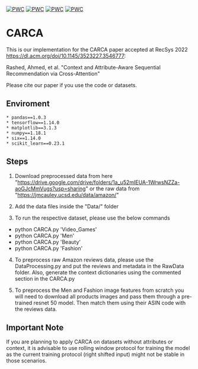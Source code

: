  	
[![PWC](https://img.shields.io/endpoint.svg?url=https://paperswithcode.com/badge/carca-context-and-attribute-aware-next-item/sequential-recommendation-on-amazon-men)](https://paperswithcode.com/sota/sequential-recommendation-on-amazon-men?p=carca-context-and-attribute-aware-next-item)
[![PWC](https://img.shields.io/endpoint.svg?url=https://paperswithcode.com/badge/carca-context-and-attribute-aware-next-item/recommendation-systems-on-amazon-games)](https://paperswithcode.com/sota/recommendation-systems-on-amazon-games?p=carca-context-and-attribute-aware-next-item)
[![PWC](https://img.shields.io/endpoint.svg?url=https://paperswithcode.com/badge/carca-context-and-attribute-aware-next-item/recommendation-systems-on-amazon-fashion)](https://paperswithcode.com/sota/recommendation-systems-on-amazon-fashion?p=carca-context-and-attribute-aware-next-item)
[![PWC](https://img.shields.io/endpoint.svg?url=https://paperswithcode.com/badge/carca-context-and-attribute-aware-next-item/recommendation-systems-on-amazon-beauty)](https://paperswithcode.com/sota/recommendation-systems-on-amazon-beauty?p=carca-context-and-attribute-aware-next-item)

# CARCA

This is our implementation for the CARCA paper accepted at RecSys 2022 
https://dl.acm.org/doi/10.1145/3523227.3546777:

Rashed, Ahmed, et al. "Context and Attribute-Aware Sequential Recommendation via Cross-Attention"

Please cite our paper if you use the code or datasets.

## Enviroment 
	* pandas==1.0.3
	* tensorflow==1.14.0
	* matplotlib==3.1.3
	* numpy==1.18.1
	* six==1.14.0
	* scikit_learn==0.23.1
	
## Steps
1) Download preprocessed data from here "https://drive.google.com/drive/folders/1a_u52mIEUA-1WrwsNZZa-aoGJcMmVugs?usp=sharing" or the raw data from "https://jmcauley.ucsd.edu/data/amazon/"

2) Add the data files inside the "Data/" folder

3) To run the respective dataset, please use the below commands
- python CARCA.py 'Video_Games'
- python CARCA.py 'Men'
- python CARCA.py 'Beauty'
- python CARCA.py 'Fashion'

4) To preprocess raw Amazon reviews data, please use the DataProcessing.py and put the reviews and metadata in the RawData folder. Also, generate the context dictionaries using the commented section in the CARCA.py

5) To preprocess the Men and Fashion image features from scratch you will need to download all products images and pass them through a pre-trained resnet 50 model. Then match them using their ASIN code with the reviews data.



## Important Note
If you are planning to apply CARCA on datasets without attributes or context, it is advisable to use rolling window protocol for training the model as the current training protocol (right shifted input) might not be stable in those scenarios.
